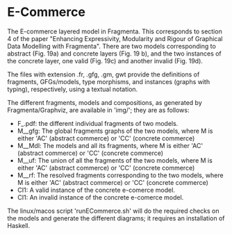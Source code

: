 # E-Commerce

The E-commerce layered model in Fragmenta. This corresponds to section 4 of the paper "Enhancing Expressivity, Modularity and Rigour of Graphical Data Modelling with Fragmenta". There are two models corresponding to abstract (Fig. 19a) and concrete layers (Fig. 19 b), and the two instances of the concrete layer, one valid (Fig. 19c) and another invalid (Fig. 19d).

The files with extension .fr, .gfg, .gm, gwt provide the definitions of fragments, GFGs/models, type morphisms, and instances (graphs with typing), respectively, using a textual notation.

The different fragments, models and compositions, as generated by Fragmenta/Graphviz, are available in 'img/';  they are as follows:
- F_<N>.pdf: the different individual fragments of two models.
- M_<M>_gfg: The global fragments graphs of the two models, where M is either 'AC' (abstract commerce) or 'CC' (concrete commerce)
- M_<M>_Mdl: The models and all its fragments, where M is either 'AC' (abstract commerce) or 'CC' (concrete commerce)
- M_<M>_uf: The union of all the fragments of the two models, where M is either 'AC' (abstract commerce) or 'CC' (concrete commerce)
- M_<M>_rf: The resolved fragments corresponding to the two models, where M is either 'AC' (abstract commerce) or 'CC' (concrete commerce)
- CI1: A valid instance of the concrete e-comerce model.
- CI1: An invalid instance of the concrete e-comerce model.

The linux/macos script 'runECommerce.sh' will do the required checks on the models and generate the different diagrams; it requires an installation of Haskell.